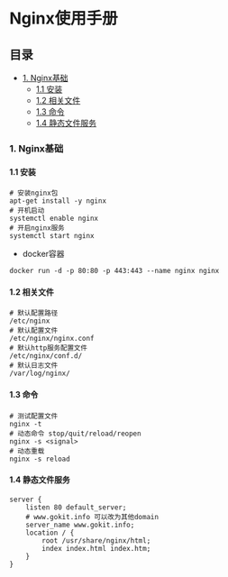 # Nginx使用手册

## 目录
- [1. Nginx基础](#1-nginx基础)
	- [1.1 安装](#11-安装)
	- [1.2 相关文件](#12-相关文件)
	- [1.3 命令](#13-命令)
    - [1.4 静态文件服务](#13-静态文件服务)

### 1. Nginx基础


#### 1.1 安装

```
# 安装nginx包
apt-get install -y nginx 
# 开机启动
systemctl enable nginx 
# 开启nginx服务
systemctl start nginx 
```
* docker容器
```
docker run -d -p 80:80 -p 443:443 --name nginx nginx
```

#### 1.2 相关文件

```
# 默认配置路径
/etc/nginx 
# 默认配置文件
/etc/nginx/nginx.conf
# 默认http服务配置文件
/etc/nginx/conf.d/
# 默认日志文件
/var/log/nginx/
```

#### 1.3 命令

```
# 测试配置文件
nginx -t
# 动态命令 stop/quit/reload/reopen
nginx -s <signal>
# 动态重载
nginx -s reload
```

#### 1.4 静态文件服务

```
server {
    listen 80 default_server;
    # www.gokit.info 可以改为其他domain
    server_name www.gokit.info;
    location / {
        root /usr/share/nginx/html;
        index index.html index.htm;
    }
}
```



